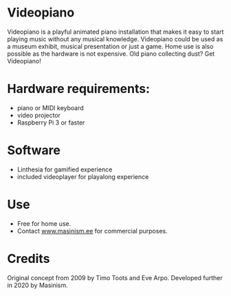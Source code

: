 # Videopiano
Videopiano is a playful animated piano installation that makes it easy to start playing music without any musical knowledge. Videopiano could be used as a museum exhibit, musical presentation or just a game. Home use is also possible as the hardware is not expensive. Old piano collecting dust? Get Videopiano!

# Hardware requirements:
* piano or MIDI keyboard
* video projector
* Raspberry Pi 3 or faster

# Software
* Linthesia for gamified experience
* included videoplayer for playalong experience

# Use
* Free for home use.
* Contact www.masinism.ee for commercial purposes.

# Credits
Original concept from 2009 by Timo Toots and Eve Arpo. Developed further in 2020 by Masinism.
